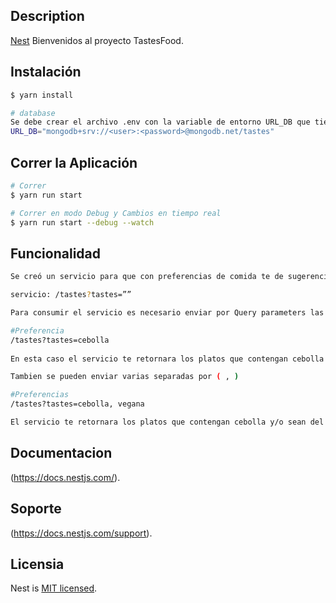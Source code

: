 
## Description

[Nest](https://github.com/nestjs/nest) Bienvenidos al proyecto TastesFood.

## Instalación

```bash
$ yarn install

# database
Se debe crear el archivo .env con la variable de entorno URL_DB que tiene la cadena de conexión de mongodb ejemplo:
URL_DB="mongodb+srv://<user>:<password>@mongodb.net/tastes"
```

## Correr la Aplicación

```bash
# Correr
$ yarn run start

# Correr en modo Debug y Cambios en tiempo real 
$ yarn run start --debug --watch
```

## Funcionalidad
```bash
Se creó un servicio para que con preferencias de comida te de sugerencias de platos y restaurantes 

servicio: /tastes?tastes=””

Para consumir el servicio es necesario enviar por Query parameters las preferencias de comidas del usuarios 

#Preferencia 
/tastes?tastes=cebolla
 
En esta caso el servicio te retornara los platos que contengan cebolla

Tambien se pueden enviar varias separadas por ( , )

#Preferencias 
/tastes?tastes=cebolla, vegana

El servicio te retornara los platos que contengan cebolla y/o sean del tipo de comida vegana y los restaurantes donde se encuentren disponibles 
```

## Documentacion

(https://docs.nestjs.com/).

## Soporte

(https://docs.nestjs.com/support).

## Licensia 

Nest is [MIT licensed](LICENSE).
